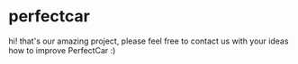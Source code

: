 # perfectcar

hi! that's our amazing project, please feel free to contact us with your ideas how to improve PerfectCar :)
